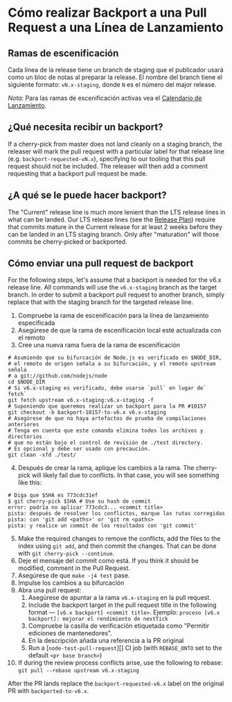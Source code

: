 # Cómo realizar Backport a una Pull Request a una Línea de Lanzamiento

## Ramas de escenificación

Cada línea de la release tiene un branch de staging que el publicador usará como un bloc de notas al preparar la release. El nombre del branch tiene el siguiente formato: `vN.x-staging`, donde `N` es el número del major release.

*Nota*: Para las ramas de escenificación activas vea el [Calendario de Lanzamiento](https://github.com/nodejs/Release#release-schedule1).

## ¿Qué necesita recibir un backport?

If a cherry-pick from master does not land cleanly on a staging branch, the releaser will mark the pull request with a particular label for that release line (e.g. `backport-requested-vN.x`), specifying to our tooling that this pull request should not be included. The releaser will then add a comment requesting that a backport pull request be made.

## ¿A qué se le puede hacer backport?

The "Current" release line is much more lenient than the LTS release lines in what can be landed. Our LTS release lines (see the [Release Plan](https://github.com/nodejs/Release#release-plan)) require that commits mature in the Current release for at least 2 weeks before they can be landed in an LTS staging branch. Only after "maturation" will those commits be cherry-picked or backported.

## Cómo enviar una pull request de backport

For the following steps, let's assume that a backport is needed for the v6.x release line. All commands will use the `v6.x-staging` branch as the target branch. In order to submit a backport pull request to another branch, simply replace that with the staging branch for the targeted release line.

1. Compruebe la rama de escenificación para la línea de lanzamiento especificada
2. Asegúrese de que la rama de escenificación local esté actualizada con el remoto
3. Cree una nueva rama fuera de la rama de escenificación

```shell
# Asumiendo que su bifurcación de Node.js es verificada en $NODE_DIR,
# el remoto de origen señala a su bifurcación, y el remoto upstream señala
# a git://github.com/nodejs/node
cd $NODE_DIR
# Si v6.x-staging es verificado, debe usarse `pull` en lugar de` fetch`
git fetch upstream v6.x-staging:v6.x-staging -f
# Suponiendo que queremos realizar un backport para la PR #10157
git checkout -b backport-10157-to-v6.x v6.x-staging
# Asegúrese de que no haya artefactos de prueba de compilaciones anteriores
# Tenga en cuenta que este comando elimina todos los archivos y directorios
# que no están bajo el control de revisión de ./test directory.
# Es opcional y debe ser usado con precaución.
git clean -xfd ./test/
```

4. Después de crear la rama, aplique los cambios a la rama. The cherry-pick will likely fail due to conflicts. In that case, you will see something like this:

```shell
# Diga que $SHA es 773cdc31ef
$ git cherry-pick $SHA # Use su hash de commit 
error: podría no aplicar 773cdc3... <commit title>
pista: después de resolver los conflictos, marque las rutas corregidas 
pista: con 'git add <paths>' or 'git rm <paths>
pista: y realice un commit de los resultados con 'git commit'
```

5. Make the required changes to remove the conflicts, add the files to the index using `git add`, and then commit the changes. That can be done with `git cherry-pick --continue`.
6. Deje el mensaje del commit como está. If you think it should be modified, comment in the Pull Request.
7. Asegúrese de que `make -j4 test` pase.
8. Impulse los cambios a su bifurcación
9. Abra una pull request: 
    1. Asegúrese de apuntar a la rama `v6.x-staging` en la pull request.
    2. Include the backport target in the pull request title in the following format — `[v6.x backport] <commit title>`. Ejemplo: `proceso [v6.x backport]: mejorar el rendimiento de nextTick`
    3. Compruebe la casilla de verificación etiquetada como "Permitir ediciones de mantenedores".
    4. En la descripción añada una referencia a la PR original
    5. Run a [`node-test-pull-request`][] CI job (with `REBASE_ONTO` set to the default `<pr base branch>`)
10. If during the review process conflicts arise, use the following to rebase: `git pull --rebase upstream v6.x-staging`

After the PR lands replace the `backport-requested-v6.x` label on the original PR with `backported-to-v6.x`.
